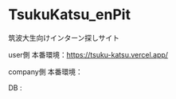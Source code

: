 # TsukuKatsu_enPit
筑波大生向けインターン探しサイト

user側 本番環境：https://tsuku-katsu.vercel.app/

company側 本番環境：

DB :
